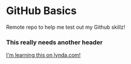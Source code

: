 # GitHub Basics
Remote repo to help me test out my Github skillz!

### This really needs another header

[I'm learning this on lynda.com!](http://www.lynda.com)
